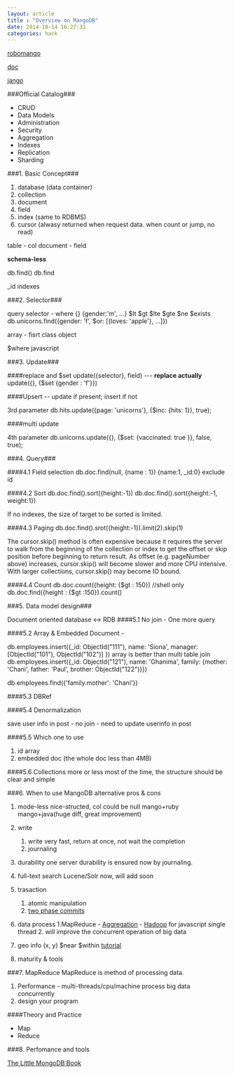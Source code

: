 ```yaml
---
layout: article
title : "Overview on MangoDB"
date: 2014-10-14 16:27:31
categories: hack
---
```


[robomango](https://github.com/paralect/robomongo)

[doc](http://docs.mongodb.org/manual)

[jango](http://jongo.org/)

###Official Catalog###
- CRUD
- Data Models
- Administration
- Security
- Aggregation
- Indexes
- Replication
- Sharding

###1. Basic Concept###
1. database (data container)
2. collection
3. document
4. field
5. index (same to RDBMS)
6. cursor (alwasy returned when request data. when count or jump, no read)

table - col
document - field

**schema-less**

db.find() db.find

_id indexes

###2. Selector###

query selector  - where
{}
{gender:'m', ...}
$lt $gt $lte $gte $ne $exists
db.unicorns.find({gender: 'f', $or: [{loves: 'apple'}, ...]})

array - fisrt class object

$where javascript

###3. Update###

####replace and $set
update({selector}, field) --- **replace actually**
update({}, {$set {gender : 'f'}})

####Upsert -- update if present; insert if not

3rd parameter
db.hits.update({page: 'unicorns'}, {$inc: {hits: 1}}, true);

####multi update

4th parameter
db.unicorns.update({}, {$set: {vaccinated: true }}, false, true);


###4. Query###

####4.1 Field selection
db.doc.find(null, {name : 1})
{name:1, _id:0} exclude id

####4.2 Sort
db.doc.find().sort({height:-1})
db.doc.find().sort({height:-1, weight:1})

If no indexes, the size of target to be sorted is limited.

####4.3 Paging
db.doc.find().srot({height:-1}).limit(2).skip(1)

The cursor.skip() method is often expensive because it requires the server to walk from the beginning of the collection or index to get the offset or skip position before beginning to return result. As offset (e.g. pageNumber above) increases, cursor.skip() will become slower and more CPU intensive. With larger collections, cursor.skip() may become IO bound.

####4.4 Count
db.doc.count({height: {$gt : 150}) //shell only
db.doc.find({height : {$gt :150}).count()

###5. Data model design###

Document oriented database <-> RDB
####5.1 No join - One more query

####5.2 Array & Embedded Document -

db.employees.insert({_id: ObjectId("111"), name: 'Siona', manager: [ObjectId("101"), ObjectId("102")] })
array is better than multi table join
db.employees.insert({_id: ObjectId("121"), name: 'Ghanima', family: {mother: 'Chani', father: 'Paul', brother: ObjectId("122")}})

db.employees.find({'family.mother': 'Chani'})

####5.3 DBRef

####5.4 Denormalization

save user info in post - no join - need to update userinfo in post

####5.5 Which one to use

1. id array
2. embedded doc (the whole doc less than 4MB)

####5.6 Collections more or less
most of the time, the structure should be clear and simple

###6. When to use MangoDB
alternative pros & cons

1. mode-less
nice-structed, col could be null
mango+ruby mango+java(huge diff, great improvement)
2. write
	1. write very fast, return at once, not wait the completion
	2. journaling
3. durability
	one server durability is ensured now by journaling.
4. full-text search
	Lucene/Solr now, will add soon
5. trasaction
	1. atomic manipulation
	2. [two phase commits](http://docs.mongodb.org/manual/tutorial/perform-two-phase-commits/)
6. data process
	1.MapReduce - [Aggregation](http://docs.mongodb.org/manual/aggregation/) - [Hadoop](https://github.com/mongodb/mongo-hadoop) for javascript single thread
	2. will improve the concurrent operation of big data
7. geo info
	(x, y)
	$near $within
	[tutorial](http://tutorial.mongly.com/geo/index)

8. maturity & tools

###7. MapReduce
MapReduce is method of processing data.
1. Performance - multi-threads/cpu/machine process big data concurrently
2. design your program

####Theory and Practice
- Map
- Reduce



###8. Perfomance and tools


[The Little MongoDB Book](https://github.com/justinyhuang/the-little-mongodb-book-cn/blob/master/mongodb.md)
